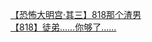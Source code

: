 [【恐怖大明宫·其三】818那个渣男](http://tieba.baidu.com/p/2542177914?see_lz=1&pn=)   
[【818】徒弟……你够了……](http://tieba.baidu.com/p/2543443086?see_lz=1&pn=)   
